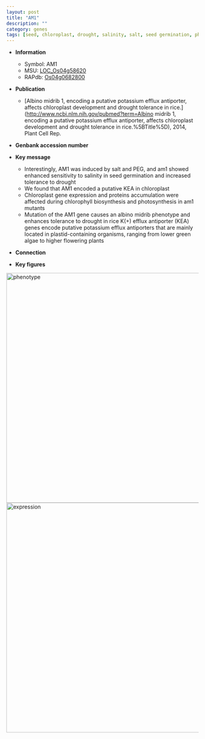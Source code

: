```yaml
---
layout: post
title: "AM1"
description: ""
category: genes
tags: [seed, chloroplast, drought, salinity, salt, seed germination, photosynthesis, tolerance, potassium]
---
```


* **Information**  
    + Symbol: AM1  
    + MSU: [LOC_Os04g58620](http://rice.plantbiology.msu.edu/cgi-bin/ORF_infopage.cgi?orf=LOC_Os04g58620)  
    + RAPdb: [Os04g0682800](http://rapdb.dna.affrc.go.jp/viewer/gbrowse_details/irgsp1?name=Os04g0682800)  

* **Publication**  
    + [Albino midrib 1, encoding a putative potassium efflux antiporter, affects chloroplast development and drought tolerance in rice.](http://www.ncbi.nlm.nih.gov/pubmed?term=Albino midrib 1, encoding a putative potassium efflux antiporter, affects chloroplast development and drought tolerance in rice.%5BTitle%5D), 2014, Plant Cell Rep.

* **Genbank accession number**  

* **Key message**  
    + Interestingly, AM1 was induced by salt and PEG, and am1 showed enhanced sensitivity to salinity in seed germination and increased tolerance to drought
    + We found that AM1 encoded a putative KEA in chloroplast
    + Chloroplast gene expression and proteins accumulation were affected during chlorophyll biosynthesis and photosynthesis in am1 mutants
    + Mutation of the AM1 gene causes an albino midrib phenotype and enhances tolerance to drought in rice K(+) efflux antiporter (KEA) genes encode putative potassium efflux antiporters that are mainly located in plastid-containing organisms, ranging from lower green algae to higher flowering plants

* **Connection**  

* **Key figures**  
<img src="https://funricegenes.github.io/images/AM1.pheno.png" alt="phenotype"  style="width: 600px;"/>

<img src="https://funricegenes.github.io/images/AM1.exp.png" alt="expression"  style="width: 600px;"/>


